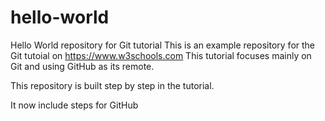 # hello-world
Hello World repository for Git tutorial
This is an example repository for the Git tutoial on https://www.w3schools.com
This tutorial focuses mainly on Git and using GitHub as its remote.


This repository is built step by step in the tutorial.

It now include steps for GitHub
